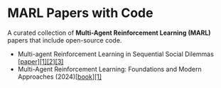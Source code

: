 # MARL Papers with Code

A curated collection of **Multi-Agent Reinforcement Learning (MARL)** papers that include open-source code.

- Multi-agent Reinforcement Learning in Sequential Social Dilemmas
[[paper]](https://arxiv.org/abs/1702.03037)[[1]](https://github.com/eugenevinitsky/sequential_social_dilemma_games)[[2]](https://github.com/social-dilemma/multiagent)[[3]](https://github.com/TengHu/Multi-agent-RL)
- Multi-Agent Reinforcement Learning: Foundations and Modern Approaches (2024)[[book](https://www.marl-book.com/download/marl-book.pdf)][[1]](https://github.com/marl-book/codebase)
